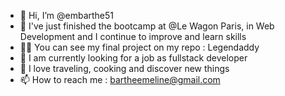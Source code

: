 - 👋 Hi, I’m @embarthe51
- 🌱 I've just finished the bootcamp at @Le Wagon Paris, in Web Development and I continue to improve and learn skills
- 👨‍💻 You can see my final project on my repo : Legendaddy
- 🤝 I am currently looking for a job as fullstack developer
- 👀 I love traveling, cooking and discover new things
- 📫 How to reach me : bartheemeline@gmail.com

<!---
embarthe51/embarthe51 is a ✨ special ✨ repository because its `README.md` (this file) appears on your GitHub profile.
You can click the Preview link to take a look at your changes.
--->
